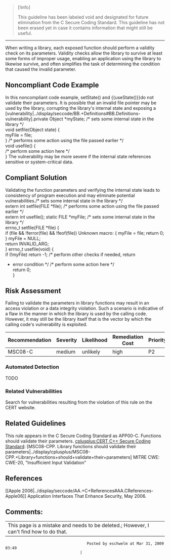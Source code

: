 > [!info]  
>
> This guideline has been labeled void and designated for future elimination from the C Secure Coding Standard. This guideline has not been erased yet in case it contains information that might still be useful.

------------------------------------------------------------------------
When writing a library, each exposed function should perform a validity check on its parameters. Validity checks allow the library to survive at least some forms of improper usage, enabling an application using the library to likewise survive, and often simplifies the task of determining the condition that caused the invalid parameter.
## Noncompliant Code Example
In this noncompliant code example, setState() and {{useState()}}do not validate their parameters. It is possible that an invalid file pointer may be used by the library, corrupting the library's internal state and exposing a \[vulnerability\|../display/seccode/BB.+Definitions#BB.Definitions-vulnerability\].private Object \*myState;
/\* sets some internal state in the library \*/  
void setfile(Object state) {  
myFile = file;  
}
/\* performs some action using the file passed earlier \*/  
void usefile() {  
/\* perform some action here \*/  
}
The vulnerability may be more severe if the internal state references sensitive or system-critical data.
## Compliant Solution
Validating the function parameters and verifying the internal state leads to consistency of program execution and may eliminate potential vulnerabilities./\* sets some internal state in the library \*/  
extern int setfile(FILE \*file);
/\* performs some action using the file passed earlier \*/  
extern int usefile();
static FILE \*myFile;
/\* sets some internal state in the library \*/  
errno_t setfile(FILE \*file) {  
if (file && !ferror(file) && !feof(file))
Unknown macro: { myFile = file; return 0; }
myFile = NULL;  
return INVALID_ARG;  
}
errno_t usefile(void) {  
if (!myFile) return -1;
/\* perform other checks if needed, return
-   error condition \*/
/\* perform some action here \*/  
return 0;  
}
## Risk Assessment
Failing to validate the parameters in library functions may result in an access violation or a data integrity violation. Such a scenario is indicative of a flaw in the manner in which the library is used by the calling code. However, it may still be the library itself that is the vector by which the calling code's vulnerability is exploited.

|  Recommendation  |  Severity  |  Likelihood  |  Remediation Cost  |  Priority  |  Level  |
| ----|----|----|----|----|----|
|  MSC08-C  |  medium  |  unlikely  |  high  |  P2  |  L3  |

### Automated Detection
TODO
### Related Vulnerabilities
Search for vulnerabilities resulting from the violation of this rule on the CERT website.
## Related Guidelines
This rule appears in the C Secure Coding Standard as APP00-C. Functions should validate their parameters.
[cplusplus:CERT C++ Secure Coding Standard](/confluence/pages/createpage.action?spaceKey=cplusplus&title=CERT+C%2B%2B+Secure+Coding+Standard): \[MSC08-CPP. Library functions should validate their parameters\|../display/cplusplus/MSC08-CPP.+Library+functions+should+validate+their+parameters\]
MITRE CWE: CWE-20, "Insufficient Input Validation"
## References
\[\[Apple 2006\|../display/seccode/AA.+C+References#AA.CReferences-Apple06\]\] Application Interfaces That Enhance Security, May 2006.
[](https://www.securecoding.cert.org/confluence/display/seccode/VOID+Ensure+that+source+and+destination+pointers+in+function+arguments+do+not+point+to+overlapping+objects?showChildren=false&showComments=false) [](https://www.securecoding.cert.org/confluence/display/seccode/99.+The+Void?showChildren=false&showComments=false) [](https://www.securecoding.cert.org/confluence/display/seccode/VOID+Guarantee+that+array+indices+are+within+the+valid+range?showChildren=false&showComments=false)
## Comments:

|  |
| ----|
| This page is a mistake and needs to be deleted.; However, I can't find how to do that.
                                        Posted by eschwelm at Mar 31, 2009 03:49
                                     |

